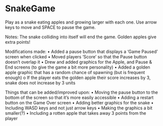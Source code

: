 # SnakeGame

Play as a snake eating apples and growing larger with each one. Use arrow keys to move and SPACE to pause the game. 

Notes:
The snake colliding into itself will end the game. 
Golden apples give extra points!

Modifications made:
•	Added a pause button that displays a ‘Game Paused’ screen when clicked
•	Moved players ‘Score’ so that the Pause button doesn’t overlap it
•	Drew and added graphics for the Apple, and Pause & End screens (to give the game a bit more personality)
•	Added a golden apple graphic that has a random chance of spawning (but is frequent enough)
o	If the player eats the golden apple their score increases by 3, snake does not increase by 3 units 

Things that can be added/improved upon:
•	Moving the pause button to the bottom of the screen so that it’s more easily accessible
•	Adding a restart button on the Game Over screen
•	Adding better graphics for the snake
•	Including WASD keys and not just arrow keys
•	Making the graphics a bit smaller(?)
•	Including a rotten apple that takes away 3 points from the player 
